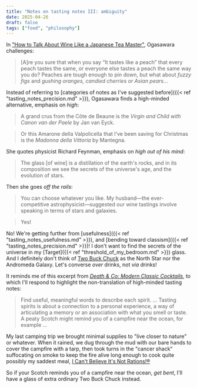 ```yaml
---
title: "Notes on tasting notes III: ambiguity"
date: 2025-04-26
draft: false
tags: ["food", "philosophy"]
---
```

In ["How to Talk About Wine Like a Japanese Tea Master"](https://dreaminginjapanese.substack.com/p/how-to-talk-about-wine-like-a-japanese), Ogasawara challenges:
> [A]re you sure that when you say “It tastes like a peach” that every peach tastes the same, or everyone else tastes a peach the same way you do? Peaches are tough enough to pin down, but what about _fuzzy figs_ and _gushing oranges, candied cherries or Asian pears_...

Instead of referring to [categories of notes as I've suggested before]({{< ref "tasting_notes_precision.md" >}}), Ogasawara finds a high-minded alternative, emphasis on _high_:
> A grand crus from the Côte de Beaune is the _Virgin and Child with Canon van der Paele_ by Jan van Eyck.

> Or this Amarone della Valpolicella that I’ve been saving for Christmas is the _Madonna della Vittoria_ by Mantegna.

She quotes physicist Richard Feynman, emphasis on _high out of his mind_:

> The glass [of wine] is a distillation of the earth's rocks, and in its composition we see the secrets of the universe's age, and the evolution of stars.

Then she goes _off the rails_:

> You can choose whatever you like. My husband—the ever-competitive astrophysicist—suggested our wine tastings involve speaking in terms of stars and galaxies.

> Yes!

No! We're getting further from [usefulness]({{< ref "tasting_notes_usefulness.md" >}}), and [bending toward classism]({{< ref "tasting_notes_precision.md" >}})! I don't want to find the secrets of the universe in my [Target]({{< ref "threshold_of_my_bedroom.md" >}}) glass. And I definitely don't think of [Two Buck Chuck](https://en.wikipedia.org/wiki/Charles_Shaw_wine) as the North Star nor the Andromeda Galaxy. Let's converse _over_ drinks, not _via_ drinks!

It reminds me of this excerpt from [_Death & Co: Modern Classic Cocktails_](https://archive.org/details/deathcomoderncla0000kapl/page/17/mode/1up?q=campfire), to which I'll respond to highlight the non-translation of high-minded tasting notes:
> Find useful, meaningful words to describe each spirit. ... Tasting spirits is about a connection to a personal experience, a way of articulating a memory or an association with what you smell or taste. A peaty Scotch might remind you of a campfire near the ocean, for example ...

My last camping trip we brought minimal supplies to "live closer to nature" or whatever. When it rained, we dug through the mud with our bare hands to cover the campfire with a tarp, then took turns in the "cancer shack" suffocating on smoke to keep the fire alive long enough to cook quite possibly my saddest meal, [I Can't Believe It's Not Rations!®](https://www.icantbelieveitsnotbutter.com)

So if your Scotch reminds you of a campfire near the ocean, _get bent_, I'll have a glass of extra ordinary Two Buck Chuck instead.